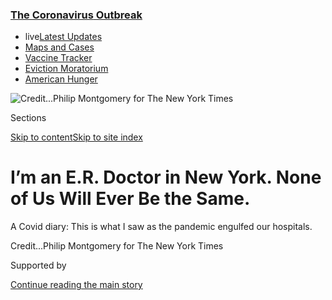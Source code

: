 <div id="app">

<div>

<div>

<div>

</div>

<div data-aria-hidden="false">

<div id="site-content" data-role="main">

<div>

<div class="css-1aor85t" style="opacity:0.000000001;z-index:-1;visibility:hidden">

<div class="css-1hqnpie">

<div class="css-epjblv">

<span class="css-z6pdnw">I’m an E.R. Doctor in New York. None of Us Will
Ever Be the
Same.</span>

</div>

<div class="css-k008qs">

<div class="css-1iwv8en">

<span class="css-18z7m18"></span>

<div>

<div>

</div>

</div>

</div>

<span class="css-1n6z4y">https://nyti.ms/3cg0Vpt</span>

<div class="css-1705lsu">

<div class="css-4xjgmj">

<div class="css-4skfbu" data-role="toolbar" data-aria-label="Social Media Share buttons, Save button, and Comments Panel with current comment count" data-testid="share-tools">

  - 
  - 
  - 
  - 
    
    <div class="css-6n7j50">
    
    </div>

  - 
  - 

</div>

</div>

</div>

</div>

</div>

</div>

<div class="css-11qgg8s">

<div class="css-l9svim">

### [<span class="css-pa1jbp"><span class="css-1rxm0ex">The Coronavirus</span><span class="css-1rxm0ex"> Outbreak</span></span>](https://www.nytimes3xbfgragh.onion/news-event/coronavirus?name=styln-coronavirus-national&region=TOP_BANNER&block=storyline_menu_recirc&action=click&pgtype=Article&impression_id=8fd33900-f1e9-11ea-bc23-b3853583cdbc&variant=undefined)

  - <span class="css-ousu42"><span class="css-12clwdu">live</span>[Latest
    Updates](https://www.nytimes3xbfgragh.onion/2020/09/08/world/covid-19-coronavirus.html?name=styln-coronavirus-national&region=TOP_BANNER&block=storyline_menu_recirc&action=click&pgtype=Article&impression_id=8fd36010-f1e9-11ea-bc23-b3853583cdbc&variant=undefined)</span>
  - <span class="css-ousu42">[Maps and
    Cases](https://www.nytimes3xbfgragh.onion/interactive/2020/us/coronavirus-us-cases.html?name=styln-coronavirus-national&region=TOP_BANNER&block=storyline_menu_recirc&action=click&pgtype=Article&impression_id=8fd36011-f1e9-11ea-bc23-b3853583cdbc&variant=undefined)</span>
  - <span class="css-ousu42">[Vaccine
    Tracker](https://www.nytimes3xbfgragh.onion/interactive/2020/science/coronavirus-vaccine-tracker.html?name=styln-coronavirus-national&region=TOP_BANNER&block=storyline_menu_recirc&action=click&pgtype=Article&impression_id=8fd36012-f1e9-11ea-bc23-b3853583cdbc&variant=undefined)</span>
  - <span class="css-ousu42">[Eviction
    Moratorium](https://www.nytimes3xbfgragh.onion/2020/09/02/your-money/eviction-moratorium-covid.html?name=styln-coronavirus-national&region=TOP_BANNER&block=storyline_menu_recirc&action=click&pgtype=Article&impression_id=8fd36013-f1e9-11ea-bc23-b3853583cdbc&variant=undefined)</span>
  - <span class="css-ousu42">[American
    Hunger](https://www.nytimes3xbfgragh.onion/interactive/2020/09/02/magazine/food-insecurity-hunger-us.html?name=styln-coronavirus-national&region=TOP_BANNER&block=storyline_menu_recirc&action=click&pgtype=Article&impression_id=8fd36014-f1e9-11ea-bc23-b3853583cdbc&variant=undefined)</span>

</div>

</div>

<div id="fullBleedHeaderContent">

<div class="css-n4ws9g">

![<span class="css-ach9cc e1z0qqy90" itemprop="copyrightHolder"><span class="css-1ly73wi e1tej78p0">Credit...</span><span><span>Philip
Montgomery for The New York
Times</span></span></span>](https://static01.graylady3jvrrxbe.onion/images/2020/04/19/magazine/19mag-ERDiary-images/19mag-ERDiary-images-articleLarge-v3.jpg?quality=75&auto=webp&disable=upscale)

</div>

<div class="css-3z92zw">

<div class="css-6cn7ki">

<div class="NYTAppHideMasthead css-1bcu9v6 e1suatyy0">

<div class="section css-1o1qe8k e1suatyy2">

<div class="css-cu5p7t er09x8g0">

<div class="css-6n7j50">

</div>

<span class="css-1dv1kvn">Sections</span>

[Skip to content](#site-content)[Skip to site index](#site-index)

</div>

<div class="css-10698na e1huz5gh0">

</div>

</div>

</div>

<div class="css-1sojcmr ehdk2mb0">

# I’m an E.R. Doctor in New York. None of Us Will Ever Be the Same.

</div>

A Covid diary: This is what I saw as the pandemic engulfed our
hospitals.

</div>

</div>

<div class="css-nwzfg5 e1gnum310">

<span class="css-1f9pvn2 magazine"></span><span class="css-ach9cc e1z0qqy90" itemprop="copyrightHolder"><span class="css-1ly73wi e1tej78p0">Credit...</span><span><span>Philip
Montgomery for The New York Times</span></span></span>

</div>

<div id="sponsor-wrapper" class="css-1hyfx7x">

<div id="sponsor-slug" class="css-19vbshk">

Supported by

</div>

[Continue reading the main
story](#after-sponsor)

<div id="sponsor" class="ad sponsor-wrapper" style="text-align:center;height:100%;display:block">

</div>

<div id="after-sponsor">

</div>

</div>

<div class="css-1fl1393 e1gnum311">

<div class="css-18e8msd">

<div class="css-vp77d3 epjyd6m0">

<div class="css-1baulvz">

By <span class="css-1baulvz last-byline" itemprop="name">Helen
Ouyang</span>

</div>

</div>

  - 
    
    <div class="css-1ea1lzw e16638kd2">
    
    Published April 14, 2020Updated May 27,
    2020
    
    </div>

  - 
    
    <div class="css-4xjgmj">
    
    <div class="css-pvvomx" data-role="toolbar" data-aria-label="Social Media Share buttons, Save button, and Comments Panel with current comment count" data-testid="share-tools">
    
      - 
      - 
      - 
      - 
        
        <div class="css-6n7j50">
        
        </div>
    
      - 
      - 
    
    </div>
    
    </div>

</div>

</div>

</div>

<div class="section meteredContent css-1r7ky0e" name="articleBody" itemprop="articleBody">

<div class="audioFigureHeading">

### Listen to This Article

<span class="css-16qbtva">Audio Recording by Audm</span>

</div>

<div class="css-qe9gm7">

<div>

</div>

</div>

<div class="css-1fanzo5 StoryBodyCompanionColumn">

<div class="css-53u6y8">

*To hear more audio stories from publishers, like The New York Times,
download* [*Audm for iPhone or
Android*](https://www.audm.com/?utm_source=nyt&utm_medium=embed&utm_campaign=state_of_emergency)*.*

## First Week of March  
N.Y.C. Covid-19 cases, March 1: 1

I am in Karachi, Pakistan, on March 2, when I read the news: New York
City has its first patient hospitalized with the coronavirus. Though I
am more than 7,000 miles away — reporting on a different disease
outbreak — I am already worried about what I will face when I return
home in two days to my job as an emergency-room doctor in the city. Even
in the best of circumstances, the E.R. can be swamped, with patients
doubled up in rooms and too few monitors and beds to go around. Doctors
and nurses are always multitasking at the edge of their limits. “Damage
control,” we call it.

I know the situation with ­Covid-19 is already dire in different parts
of the world, Italy especially. Could our hospitals also be overtaken
that quickly? What would that look like? I need to know what might come,
what decisions I might be confronted with. I want to hear about them
directly from health care workers in Italy.

A few days from now, I will come across the name of Guido Bertolini, a
clinical epidemiologist who studies intensive care. Through a colleague
of his, I reach out to him over Whats­App, and we begin corresponding.
He had been high up in the Italian Alps through the last day of
February, when the distressing messages started to come in from
colleagues asking him to join a new Coronavirus Crisis Unit for
Lombardy, a region in northern Italy. Some of the pleas had an Excel
file attached. When Bertolini opened it, he tells me, he couldn’t
believe the numbers. He had to see the situation for himself.

</div>

</div>

<div class="css-1fanzo5 StoryBodyCompanionColumn">

<div class="css-53u6y8">

With an E.R. doctor from Milan, he drove to the Lombardy city of Lodi
the next day. He was horrified by what he witnessed. “So many patients,
in every corner,” he says. “They were attached to oxygen in all possible
ways.” Individual oxygen dispensers, meant for single patients, were
being split among four people at a time. “When we came out, we were
silent for all the journey home,” he says. “We could not speak.” He
knows the hospital has already passed its maximum capacity.

</div>

</div>

<div>

</div>

<div class="css-1fanzo5 StoryBodyCompanionColumn">

<div class="css-53u6y8">

“From my position in the crisis unit, I see the whole picture,” he says.
“Which is dramatic.” Lombardy is one of Italy’s richest areas, where
there is “almost no limit in resources,” he explains. Yet the region has
only half the number of I.C.U. beds it needs to care for all the
critically ill patients infected with ­Covid-19. He knows doctors are
soon going to have to decide who lives and who doesn’t. How could he
help them do that?

He begins rounding up — virtually, over Skype — a group of bioethicists
and I.C.U. physicians. They include Marco Vergano, a 45-year-old I.C.U.
doctor in Turin, in the neighboring province of Piedmont, who is also
the chairman of the bioethics group of Italy’s society of intensivists
(Siaarti). He’s working back-to-back shifts in the I.C.U., but he jumps
online with the six other members of the task force that Bertolini has
set up. That night, he begins drafting a document. The first version
includes strict criteria. If you are over 80 or one of your organs isn’t
functioning well or your dementia has advanced past a certain point, you
are unlikely to get a breathing tube or a spot in the I.C.U.

Soon after, the group decides to delete the specific cutoffs, so that
hospitals can adapt their responses to circumstances, which are changing
hourly. They want doctors to have flexibility but use these principles
to guide and justify their decision-making. The document’s fundamental
thrust, though, is that those with the highest chances of survival — the
young and the healthy — get priority. They strongly advise against
allocating precious resources, like ventilators and beds, on the
traditional basis of first-come, first-served, which would reduce the
number of lives a hospital could save. “Soft utilitarian” is how Vergano
characterizes the approach.

Swift and fierce denunciation of the group and [its
recommendations](https://www.cssr.news/2020/03/overwhelmed-by-the-virus-the-issue-of-extreme-triage/)
follows the document’s release. “You cannot imagine to what extent we
have to face harsh criticism,” Vergano says. “From colleagues to
journalists to bioethicists — we are in firing lines these days,”
Bertolini adds. “They say we are God-playing.”

</div>

</div>

<div class="css-1fanzo5 StoryBodyCompanionColumn">

<div class="css-53u6y8">

Vergano notes that most of the criticism has come from regions in Italy
that have yet to be hit as hard as Lombardy. They are “completely living
in another world,” Bertolini says, because “unless you are inside this
situation, you cannot understand fully.” People are, it seems, woefully
bad at grasping how future events will unfold, whether in the city next
door tomorrow or across the Atlantic a couple of weeks later.

Back in New York, I work a couple of shifts in the E.R. Though we’ve
been given updated instructions for screening patients for coronavirus —
which say that a person need not have a history of recent travel to
qualify for testing — the hospital feels mostly like its normal, hectic
self, as it did before I left the country.

-----

## Second Week of March  
N.Y.C. Covid-19 cases, March 8: 14

We have started to hold regular Covid-focused meetings over Zoom.
Participants ask questions about the availability of tests and how we
should protect ourselves, but no one seems very worried by what’s
unfolding in Italy.

Bergamo, a city of 120,000, with about a million more in the surrounding
province, sits at the foothills of the Alps, 25 miles northeast of
Milan. Travel guides describe how the upper part of the city, perched
high on a hill and encircled by walls, is connected to the lower part by
walking paths and a funicular. The city is known for its spectacular
medieval architecture. The area, home to San Pellegrino sparkling water
and a manufacturer of brakes for Formula One cars, is also a busy
transit hub, with an airport that serves over 12 million passengers a
year. Doctors tell me the province of Bergamo has been hit the hardest
by this pandemic.

Papa Giovanni XXIII Hospital, which provides advanced, state-of-the-art
medical care, is one of the biggest hospitals in the region, housing
more than 900 beds. It probably has the highest number of Covid
infections in the country. Andrea Duca, an E.R. doctor there, has been
treating these patients for a couple of weeks now, since the first case
was detected. They had only sore throats and mild coughs to start, but
after a few days, patients were showing up with more severe symptoms.
They had significant lung infections and low oxygen levels, even when
they didn’t look that ill. Some of them had diarrhea instead of
respiratory complaints, which made diagnosis confusing. The clinical
picture was different from what Duca and his colleagues expected. “The
virus is as free as the wind,” Pietro Brambillasca, an anesthesiologist
who works with Duca, tells me over the phone. “It does whatever it
wants.”

</div>

</div>

<div>

</div>

<div class="css-1fanzo5 StoryBodyCompanionColumn">

<div class="css-53u6y8">

The patients keep coming. Beds fill up. Ventilators get parceled out.
Quickly, there are many more patients than equipment and space. Doctors
can be recruited, or take on more patients than they are usually
comfortable with, but what to do about the lack of resources? Who gets
the precious few ventilators?

Those deemed too old or too sick don’t get ventilators or have them
taken away so that they can be used for patients who are more likely to
survive. Duca recalls for me one of the first patients he subjected to
this calculation. The man, 68, had transplanted lungs. His oxygen level
had dropped; his breathing rate increased. “I knew that he was not doing
well,” Duca says. But there were no spots in the I.C.U., because they
were filled with younger and healthier patients whose prospects of
recovery were greater. Duca made the difficult decision not to give the
patient a breathing tube, to save the ventilator for someone more likely
to live.

Family members weren’t allowed into the hospital because they, too,
could get infected or spread the virus to others if they themselves were
sick. But Duca asked for permission from his supervisor to let the man’s
wife and daughter in, just for a few minutes. “I saw his face when he
looked at his wife coming inside this room,” Duca recalls. “He smiled at
her. It was a fraction of a second. He had this wonderful smile.” He
continues: “Then I saw that he was looking at me. He realized that there
was something wrong if only *his* relatives were coming inside.” The man
knew in that instant that he was going to die, Duca says. As the man’s
breathing worsened, morphine was started. He died 12 hours later.

“Which one is the lucky man of the day?” Brambillasca asks. He normally
cares for very sick children who have had organ transplants, but since
the outbreak, he has been called to float between the E.R. and the
I.C.U. When we speak by phone one morning, on one of my days off, he
sounds defeated. His wife, an otolaryngologist, has also been recruited
to the effort: She is now working in a Covid unit in a neighboring
hospital. I can hear their 1-year-old daughter in the background. Every
day, Brambillasca feels inadequate. “I ask myself if I’m more useful if
I go outside my home, take paper and alcohol and disinfect the doorknobs
of my neighbors instead of going to work as a doctor,” he says.

Brambillasca tells me about how he had two patients side by side one
day. One man was around 65 and had been on a ventilator for 10 days. He
had heart problems, and he wasn’t improving. To his left was another
man, about the same age but healthy. His breathing was becoming faster
and shallower. Over the course of two minutes, Brambillasca decided to
take the ventilator away from the first man and give it to the second
one. “If you think of it as saving the most number of lives, that’s it,
you have to do it,” he says. “But I’ll become an ice-cream maker instead
of a doctor if I have to go on this way.”

Will I, too, feel that way soon? We are starting to see some cases in
our hospitals, but it’s nothing like what doctors in Italy are
describing. They warn me that we are about two weeks behind them. Could
we really get to where they are in such a short time?

-----

</div>

</div>

<div class="css-1fanzo5 StoryBodyCompanionColumn">

<div class="css-53u6y8">

## Third Week of March  
N.Y.C. Covid-19 cases, March 15: 330

One of our E.R. doctors, who also works in the I.C.U., proposes an
extreme case during a Zoom meeting: We know from China’s experience that
once a patient is in cardiac arrest from ­Covid-19, the chance of
survival is essentially zero. His words hang in the air, but the
question is clear: Should we try to resuscitate this patient, despite
our equipment shortages and the risks to ourselves? As this hypothetical
situation plays out in my head, I immediately want to know the age of
the patient. In practice, this decision comes sooner for me than I
expect. For now, it’s only a shadow of what my Italian counterparts are
facing, but it forces the very real question of how to allocate
resources, whether ventilators or beds — or those of us who work in the
E.R.

A man in his late 80s is sent in from a nursing home with a fever, cough
and diarrhea. He is my first patient who is most likely Covid-positive;
I can’t know for sure, because tests are taking up to 24 hours to come
back in our internal lab. Although the man is designated D.N.R./D.N.I. —
“do not resuscitate” and “do not intubate,” which instruct us not to
pursue aggressive interventions like electric shocks and breathing tubes
— his family, with death now looming, reverses his no-resuscitation
order and decides, instead, that he should receive even the most
extraordinary lifesaving maneuvers. The man hasn’t walked in years; he
has advanced dementia and was unable to talk even before this most
recent illness. He can’t tell me what he wants, so under normal
circumstances we are to follow the family’s orders. They are in the
waiting room, unable to come in because of our new, strictly enforced
no-visitor policy, to prevent virus transmission. With the man’s
breathing rapidly worsening, I don’t have time to call them. I am
supposed to obey their wishes, which the doctor from the nursing home
had, in his spare cursive handwriting, documented in a
statement.

<div id="NYT_MAIN_CONTENT_1_REGION" class="css-9tf9ac">

<div>

<div id="styln-covid-updates-world" class="section interactive-content interactive-size-medium css-1ftcdic">

<div class="css-17ih8de interactive-body">

<div id="styln-briefing-block" data-asset-id="QXJ0aWNsZTpueXQ6Ly9hcnRpY2xlLzczNDIwODc0LTQ1NGYtNTQ4Ny1hYzExLTM0Mzg2ODUxZDI3ZA==">

<div class="briefing-block-header-section">

# [Latest Updates: The Coronavirus Outbreak](https://www.nytimes3xbfgragh.onion/2020/09/08/world/covid-19-coronavirus.html?action=click&pgtype=Article&state=default&region=MAIN_CONTENT_1&context=storylines_live_updates)

<div class="briefing-block-ts">

Updated 2020-09-08T15:29:57.612Z

</div>

</div>

  - [Senate Republicans plan to move forward with a scaled-back stimulus
    package.](https://www.nytimes3xbfgragh.onion/2020/09/08/world/covid-19-coronavirus.html?action=click&pgtype=Article&state=default&region=MAIN_CONTENT_1&context=storylines_live_updates#link-547feae1)
  - [Nine drugmakers pledge to thoroughly vet any coronavirus
    vaccine.](https://www.nytimes3xbfgragh.onion/2020/09/08/world/covid-19-coronavirus.html?action=click&pgtype=Article&state=default&region=MAIN_CONTENT_1&context=storylines_live_updates#link-679303d7)
  - [‘The lockdown killed my father’: Farmer suicides add to India’s
    virus
    misery.](https://www.nytimes3xbfgragh.onion/2020/09/08/world/covid-19-coronavirus.html?action=click&pgtype=Article&state=default&region=MAIN_CONTENT_1&context=storylines_live_updates#link-1c973131)

<div class="briefing-block-footer">

<div class="briefing-block-footer-meta">

[See more
updates](https://www.nytimes3xbfgragh.onion/2020/09/08/world/covid-19-coronavirus.html?action=click&pgtype=Article&state=default&region=MAIN_CONTENT_1&context=storylines_live_updates)

</div>

<div class="briefing-block-briefinglinks">

<span>More live coverage:</span>
[Markets](https://www.nytimes3xbfgragh.onion/live/2020/09/08/business/stock-market-today-coronavirus?action=click&pgtype=Article&state=default&region=MAIN_CONTENT_1&context=storylines_live_updates)

</div>

</div>

</div>

</div>

</div>

</div>

</div>

We are weeks away from the full impact of this outbreak, but we are
already trying to conserve masks, gowns and face shields. Because of how
infectious the virus is and the country’s lack of preparation and
equipment, the decision to intervene is a question not only of how to
apportion tangible supplies, but also of how to best distribute risk
among health care workers. I want to do everything for my patients, as
much as they and their families want, just as we have always done. But
what do I owe future patients? What do I owe my colleagues? As I look at
my team of doctors and nurses and consider our next steps, I think of a
recent Facebook post from one of my supervising physicians, who trained
me during residency, William Binder, who is now in his 60s. “As an
emergency physician, I understand anything can happen to anyone at any
time, but I have never felt exposed nor susceptible,” he wrote. “The
coronavirus has stripped away my veneer of invincibility.”

</div>

</div>

<div class="css-79elbk" data-testid="photoviewer-wrapper">

<div class="css-z3e15g" data-testid="photoviewer-wrapper-hidden">

</div>

<div class="css-1a48zt4 ehw59r15" data-testid="photoviewer-children">

![<span class="css-i48y28 e13ogyst0" data-aria-hidden="true">Helen
Ouyang in her rental car preparing for a shift in the emergency room,
putting Band-Aids on her face to help protect it from her
mask.</span><span class="css-ach9cc e1z0qqy90" itemprop="copyrightHolder"><span class="css-1ly73wi e1tej78p0">Credit...</span><span>Philip
Montgomery for The New York
Times</span></span>](https://static01.graylady3jvrrxbe.onion/images/2020/04/19/magazine/19mag-ERDiary-images-02/19mag-ERDiary-images-02-articleLarge-v3.jpg?quality=75&auto=webp&disable=upscale)

</div>

</div>

<div class="css-1fanzo5 StoryBodyCompanionColumn">

<div class="css-53u6y8">

-----

## Fourth Week of March  
N.Y.C. Covid-19 cases, March 22: 9,045

It has been only a week since my colleague first posed the hypothetical
case about resuscitating a Covid-infected patient whose heart has
stopped. I feel like that was a different world back then, one in which
we all held onto a thread of optimism that we would not have to face
Italy’s choices. Early on, I joined several private Facebook groups for
doctors and browsed health care workers’ feeds on Twitter. But these
posts soon feel unbearable; it’s suddenly too much to see clinical
scenarios discussed hypothetically. In New York City, the hypothetical
is here. A bunch of us in the E.R. have started communicating through a
Whats­App group chat so that we can openly discuss how we’re feeling
about the pandemic response. Three New York City hospitals are rumored
to be out of ventilators. [Thirteen Covid patients died in one hospital
in 24
hours](https://www.nytimes3xbfgragh.onion/2020/03/25/nyregion/nyc-coronavirus-hospitals.html).
A refrigerated truck is sheltering dead bodies there because the morgue
is already full.

We are starting trial runs of putting two patients on one ventilator at
my hospital. I can’t believe we are coming up to this point already. So
many patients are overflowing into the hallways, relying on oxygen tanks
instead of the dispensers on the walls. Do we have enough tanks in the
E.R.? No one in the chat group knows. Should someone take control of
their supply? Yes, good idea. Someone suggests medical students, but the
school wants to protect them from exposure to the virus in the E.R.

</div>

</div>

<div class="css-1fanzo5 StoryBodyCompanionColumn">

<div class="css-53u6y8">

It seems impossible to avoid getting infected. You would have to be
perfect, and in the mayhem of the E.R., it’s nearly impossible to be
even good. I make mental calculations to keep all protective equipment
on for my eight-hour shifts; during my 12-hour shifts, I’ll remove it
only twice, to eat or drink. Two Italian colleagues — a doctor and a
nurse — have already warned me about the physical toll of wearing this
equipment on their aching faces, their noses rubbed raw, the tracing of
their masks etched into their skin.

</div>

</div>

<div>

</div>

<div class="css-1fanzo5 StoryBodyCompanionColumn">

<div class="css-53u6y8">

On days off, I try to learn what I can about this virus and its many
tricks. I watch videos on how to best manage patients on their
ventilators. Their respiratory needs are different from what I’m used
to. Go high on the oxygen and the post-exhalation pressure. Keep the
breaths small, though, because Covid lungs are thought to be stiff and
might overstretch. It’s a delicate balance between trying to protect the
healthy parts of the lung while giving injured areas time to rest. We’re
still learning about the disease, though, and it seems some patients’
lungs might have different needs than this.

OK, onto the heart. Someone sends me ultrasound images of profound heart
failure in a Covid patient he cared for. There’s the gut, too — patients
can experience a lot of diarrhea. But we can’t give them too much in the
way of IV fluids or we could flood the respiratory system. I recall a
mantra from my days in residency: “A dry lung is a happy lung.” An
Italian doctor tells me that she’s learning that the kidneys could also
take a hit, compromising their ability to filter waste from the blood.
Every part of the body comes under attack, it seems.

We’re temporarily out of the proper disinfectant wipes at the E.R. in
one of our hospitals. Someone intubates two patients — a procedure that
risks exposing the medical worker to discharge from a patient’s nose and
mouth — without a face shield because none were immediately available. A
co-worker is collaborating with others to 3-D-print face shields. Emails
come through from hospital leadership and the city’s health department
telling us to be “appropriate” and conserve our N95 masks. A physician
assistant is baking her masks in the oven to sterilize them. She shares
her recipe: 170 degrees for 30 minutes. Others spray theirs down with
Lysol after every shift. I was shocked when they told us to use these
single-use masks for the whole day; now we are told they must last
multiple shifts. We can discard them only if they become visibly soiled.
Otherwise, wear the same one — “for multiple patients, for multiple
shifts.” How am I supposed to know when a mask should be thrown out?
What does a virus particle look like, anyway? I start telling my
residents that it’s better to be lucky than to be good.

The hospitals I work at are nearing maximum occupancy, even as new
quarters are constantly being opened to accommodate more patients
infected with Covid. In the meantime, updated clinical recommendations
are given to us to follow: If patients’ oxygen levels are slightly below
normal, send them home anyway if they look OK. Let’s hope they know when
to come back, I think. Brambillasca, the Italian anesthesiologist, tells
me that his patients often look well, but if their oxygen reading is
slightly low, they can “crump” — medical slang for getting very ill very
quickly. When I share this with colleagues, a couple of them start to
counter: “The current evidence says. … ” What evidence? The novel
coronavirus has been around for only a few months.

Everyone in medicine knows that one of the most heart-dropping phrases
you can hear is: “You know that patient you saw the other day? Well, he
came back and. … ” I think of all the doctors who sent their patients
home because they looked well or are young or don’t have medical
problems, and they came back to the E.R. needing a breathing tube. I’m
sure these patients all looked OK a few days ago.

</div>

</div>

<div class="css-1fanzo5 StoryBodyCompanionColumn">

<div class="css-53u6y8">

Don’t worry, we hear, Andrew Cuomo, New York’s governor, is protecting
us from lawsuits. He had issued an executive order stating that
physicians “shall be immune from civil liability for any injury or
death” while caring for patients during the Covid outbreak, unless
it’s a case of “gross negligence.” I ask my co-workers if anyone is
still concerned about getting sued. I think we’re much more anxious
about having to live with people dying — and possibly getting sick
ourselves. Not only do we have to think about patients not getting
ventilators, but now we have to worry about sending infected people
home, where they will likely worsen and may become critically sick,
unable to make it back to the hospital in time. Paramedics say they are
seeing 300 “dead on arrival” cases in one day, citywide, instead of the
usual 50 or so.

As soon as I hear this, I venture out that night to buy two pulse
oximeters, small devices that go on a person’s finger to monitor his or
her respiratory status. I can keep track of friends and neighbors who
fall ill. Even when I’m at home, I can help triage. I bring one to work,
to test patients’ oxygen levels, to see how much they drop when they
walk. I’m told we will give them to patients soon, so they can monitor
themselves — and maybe to-go oxygen containers as well, if they’re
needed. I hope this will be effective. But it seems a lot to ask of
someone who’s very sick.

One colleague, who is over 60, already has a plan if she feels ill.
She’ll check her oxygen measurement, and if it’s less than normal,
she’ll consult an [outbreak map
online](https://www.nytimes3xbfgragh.onion/interactive/2020/us/coronavirus-us-cases.html)
and survey the surrounding states. She’ll pick the closest city with the
smallest number of cases. Then she’ll drive there and hope that her age
won’t be considered when it comes to the care she gets. I find out that
more doctors are hospitalized with the virus. One E.R. colleague across
town is intubated. I get texts from colleagues across the country about
doctors who are infected and hospitalized, some in the I.C.U., some
intubated. I look at my reused mask. It doesn’t seem soiled yet. I put
it back on my face. Better to be lucky than to be good, I tell myself.

On Twitter, I see a [photo of resident
doctors](https://twitter.com/sdslavin/status/1241327739954749440) at
Massachusetts General Hospital, where I trained, holding up official
documents explicitly designating who should make decisions for their
care if they become critically ill. The thought is overwhelming, but I
know, as a doctor, I want my patients to do the same. I decide to do it
unofficially, texting a close doctor friend I work with and telling him
what I want in writing. Please try, for as long as possible, if there’s
a chance I can make a decent recovery. If not, well, you know what to
do. After all, someone else could probably use that ventilator.  

-----

## Fourth Week of March  
N.Y.C. Covid-19 cases, March 24: 14,905

Though it has been only two weeks, I desperately ache for that time when
a patient testing positive for Covid was a surprise. I think back to the
man from the nursing home. I had made the decision that day to intubate
him, which would necessitate giving him a ventilator and an I.C.U. bed.
It was early on in New York’s outbreak, and we were still in
patient-centered mode, as the doctors in Italy put it. They are deep
into community-centered care now. “As physicians, we normally choose the
best option for the patient,” Giovanna Colombo, an I.C.U. doctor at Papa
Giovanni XXIII Hospital, tells me. “We don’t have to think of the
community implications of what we’re doing. But the epidemic setting is
completely different.”

I call up Mirco Nacoti, another I.C.U. doctor there. “Without
guidelines,” he tells me, “it’s impossible to work. And there is no
space for imagination during humanitarian crisis. If you use a lot for
the first patient, then you have no treatment for the next patient. You
have to reorganize everything. You have to reorganize your mind; you
have to reorganize your work; you have to reorganize your personnel and
health care
people.”

</div>

</div>

<div style="max-width:100%;margin:0 auto">

<div class="css-17dprlf" data-id="100000007086189" data-slug="19mag-er-diary-pq5" style="max-width:600px">

</div>

</div>

<div class="css-1fanzo5 StoryBodyCompanionColumn">

<div class="css-53u6y8">

Marco Vergano, a co-author of the controversial Siaarti guidelines, had
removed the criteria from the document because he wanted to give doctors
flexibility — and because he knew the criticism would be overwhelming.
Yet clear criteria are what physicians want most. The doctors I speak to
in Italy all want a specific formula and decisions from a third-party
team, one whose members aren’t directly treating the patients. “You’re
caring for patients who are complex enough,” Colombo tells me. “If you
keep thinking of this problem, you can never do this job.”

To help with this task in Bergamo, a few weeks into the outbreak, a
doctor at the hospital comes up with a scoring system. It’s not meant to
be a strict make-or-break guideline, but it functions as a tool to help
in decision-making. It has specifications that the Siaarti document
lacks. In this tiered system, patients are scored for age, medical
problems and the severity of their current respiratory status. The
higher a patient’s final tally, the higher the priority for intubation.

In New York City this week, the conversation shifts. The question of who
gets a ventilator and who doesn’t comes up in every single Zoom meeting
among E.R. physicians that I participate in. A hospital committee is
discussing that, we’re told. We want guidelines; nobody wants to
exclusively treat people first-come, first-served. I’ve thought and
written about what makes a meaningful life, and I generally agree that
means autonomy for patients and families; they should get to make
decisions about their treatment. But I do believe that when resources
are scarce, doctors can and should make judgments about who should get
more care. A colleague, feeling similarly, announces during a meeting:
Soon I’m just not going to intubate the 80-something-year-old patient
who doesn’t talk or walk so that there will be a ventilator available
for the 30-year-old who comes in later. It sounds heartless, but we
agree with her. Future patients like the 30-year-old are not yet here,
but they are definitely on their way.

One of my residents asks me, “Will there be ventilators for us if we
need them?” As with many questions I’ve been receiving lately, I don’t
know the answer to that one.

<div id="NYT_MAIN_CONTENT_2_REGION" class="css-9tf9ac">

<div>

</div>

</div>

-----

## Fourth Week of March  
N.Y.C. Covid-19 cases, March 26: 23,112

I am scheduled to be off from work for several days. The evening before
I’m due to return to the hospital, a colleague messages our group to say
that a 49-year-old Covid patient of hers, who was waiting in the E.R.
for an inpatient bed, was found blue and dead in a chair. Nobody even
knows if he gasped before he died. On my way to work, I hear on the
radio that a 48-year-old nurse from another New York City hospital has
died from coronavirus. Someone else tells me that an anesthesiologist at
our hospital is on a ventilator. A surgeon and an E.R. doctor across
town are in similar states.

</div>

</div>

<div class="css-1fanzo5 StoryBodyCompanionColumn">

<div class="css-53u6y8">

When I walk through the hospital doors, the E.R. is a place I no longer
recognize. Intubated patients, of every age, are on ventilators
everywhere. It feels simultaneously electrifying and oppressive. But
it’s also eerily quiet. Family members and friends haven’t been
allowed into the E.R. for more than a week; most of the patients are too
sick to talk; the few without breathing tubes who are able to cough are
muffled by their masks. Oxygen hisses in the background. A couple of
hours into my shift, one of the nurses comes to me. She falls apart,
tears streaming down her inflamed, marked cheeks. She sobs out words of
anger and frustration and sadness. The morning, on top of the last
several days, has crushed her. I want to hug her, but I can’t.

Soon after that, someone asks, “Doctor, is it OK to take the patient to
the morgue?” The other physician on duty and I look at each other. The
morgue? Who just died? Apparently, a patient who was waiting for an
inpatient bed, whose family had decided against extreme resuscitative
measures, had died, without us even knowing.

Several days ago, only a few patients had Covid, but suddenly it seems
we have become, like facilities in Italy, a Covid hospital. Every
patient seems to test positive for it. I am shocked by the one or two
negative results I receive during a shift. We have to function as if
everyone is infected.

A co-worker tells me he used three masks during the course of his shift.
Three masks?\! I respond. That’s crazy\! Then I realize I am the absurd
one. The masks are meant for single use, one per patient encounter; my
colleague had used three masks over a 12-hour shift, most likely having
seen upward of 30 patients who potentially have Covid. It’s idiotic that
I was shocked by his using three masks, especially when many of our
co-workers in the city have fallen ill.

Patients who test positive for the virus are unintentionally roomed with
those who test negative or whose tests are still pending, because the
E.R. is bursting. Even if we are exposed to a patient without proper
personal protective equipment, we are expected to return to work if we
don’t have symptoms. In Italy, where 61 doctors have already died from
Covid (a number that will grow past 100 in the next couple of weeks),
health care workers believe that they themselves expedited the spread of
the virus. There, the doctors are routinely tested for any exposures,
even if they are asymptomatic.

I have to shut down thoughts about my own risks and mortality. I recall
the words of my old mentor, but I don’t think I can do this job unless I
force myself to believe in my own invincibility. Otherwise, with every
violation of the protective barrier, every instance of less-than-ideal
protection, which is almost every time, I would be paralyzed by thoughts
of having infected myself. I see a patient around my age intubated, hear
about a hospital colleague getting critically ill. A co-worker texts
that her classmate from residency is now intubated. I read an article
about how health care workers seem to suffer more from serious Covid
infections, even if they’re young, possibly as a result of being exposed
to higher initial doses of the virus. I’m not even sure this is true
anymore — I’ve seen plenty of critically ill patients in their 30s and
40s. I push these thoughts away, immediately. Better to be lucky than to
be good, I remind myself. It’s the only thing that provides some
reassurance. If I feel like it’s not totally in my control, then I won’t
completely lose my mind over every mistake I make donning and removing
my P.P.E. and recycling single-use equipment.

I look in the mirror for the first time when I get home one night. My
eyes are bloodshot. Deep horizontal creases run across my cheeks. A
faint abrasion has already settled into the bridge of my nose. I just
want to fall into my bed, but I force myself to shower. When I turn my
phone back on, a nurse in Bergamo, Stefania Cornelli, has texted me that
she crashed her car. The vehicle was totaled, but she wasn’t seriously
hurt. It had been about one month into this crisis for her. “We are so
tired, tired of a tiredness that no sleep can relieve,” she writes. “I
think I really need to ask help to a psychologist.”

</div>

</div>

<div class="css-1fanzo5 StoryBodyCompanionColumn">

<div class="css-53u6y8">

-----

## Fourth Week of March  
N.Y.C. Covid-19 cases, March 28: 30,766

When I get to work the next day, a patient who had a breathing tube
inserted overnight had woken up enough to pull it out. She was
delirious, lacking oxygen to her brain, and had also yanked out her IV
lines. Sputum and blood and sweat are flying everywhere in the room. My
instinct is to run in to help, but I force myself to pause, put on all
the equipment. I place the N95 respirator on my face — and a surgical
mask over the N95 to keep it clean and reusable, as we’re instructed —
as well as a gown, goggles, gloves and a face shield, 3-D-printed by my
colleague. It’s so hot. I start sweating immediately. We manage to
reinsert her breathing tube and replace her IV lines; she safely makes
it to the I.C.U. After an hour working like this, I feel lightheaded,
but it is too early to remove the mask and drink water. How do I make it
through the next 12 hours?

Later in the day, I start getting chills underneath all my equipment. I
briefly wonder if I’m getting sick, then I decide that it will become
obvious if I am, that I should just go on for the day. Even if I develop
symptoms, I’m not able to get a test from employee-health services at my
hospital anyway. Whenever I have patients come in telling me that they
tested positive at their doctor’s office or at urgent care, I
immediately take note of where they got that done.

I get statistics from my hospital indicating that over 80 percent of the
admitted patients from the previous day have tested positive for
­Covid-19. I feel at odds with myself, conflicted between my emotional
response and my intellectual curiosity about this virus, which seems, as
Brambillasca said, to be mercurial — reckless in what it inflicts on its
victim. I scroll through the lab tests of patients. I excitedly exclaim
out loud that one patient’s lymphocytes, a type of white blood cell, are
very low, something I had read about. Then I pause, realizing that this
is a sign that the patient probably won’t do well. These observations
happen repeatedly; I pendulum back and forth between my fascination with
the disease and my despair for my patients.

Six hours into my shift, I go to the bathroom for the first time. I
stand in the unvented bathroom for a minute and pull my mask away from
my face. The air is stale, but the rush of oxygen into my lungs feels
wonderful. I take big gulps of it through my nostrils before letting the
mask compress my face again. When I’m not in the hospital, I feel a
phantom mask on my face. I wake from sleep trying to adjust it, thinking
it’s still
on.

</div>

</div>

<div style="max-width:100%;margin:0 auto">

<div class="css-17dprlf" data-id="100000007083206" data-slug="19mag-erdiary-pullquote1" style="max-width:600px">

</div>

</div>

<div class="css-1fanzo5 StoryBodyCompanionColumn">

<div class="css-53u6y8">

I try to preserve the equipment that I do have, but the steps seem
futile. In the E.R., I sanitize, glove, remove glove, sanitize again. I
have to touch a door handle to go into the workroom to type my clinical
notes. I’m unable to sanitize again because there are no more portable
hand sanitizers left. I get flustered when I accidentally touch my face,
wondering how I forgot and slipped. Sometimes, I can’t remember if the
gloves on my hands are clean or dirty.

</div>

</div>

<div class="css-1fanzo5 StoryBodyCompanionColumn">

<div class="css-53u6y8">

At so many points I ask myself, Does it even matter anymore? It feels
like the virus is everywhere, breathing on all the surfaces, exhaling
itself into the atmosphere. It feels exhausting wearing one mask all day
and covering it with another to keep it clean, having to think so much
about not getting it soiled and wondering if I accidentally contaminate
the inside of it when I hold it away from my face to breathe for a
minute or take it off to chug water. Sometimes I see the individual
virus particles — round with red, protruding crown-shaped spikes, like
the C.D.C.’s rendering — everywhere in the hospital, on beds and
monitors and phones and computers. I shudder, forcing myself to erase
the image from my mind.

I’ve taken part in humanitarian relief missions in more than 20
countries, in settings as resource-poor as mobile clinics in South Sudan
immediately after its secession, refugee camps in Kenya, an abandoned
war hospital in Liberia, medical facilities in Somalia. Never have I
personally felt unsafe, like I didn’t have enough protection for myself.
People are now referring to ours as “a third-world country,” but in
terms of P.P.E. in this pandemic, it’s actually worse than those
overseas hospitals. While most of the specialists have been
unflinchingly generous, offering extra hands in the E.R. and imperiling
their own lives, a few doctors who are consulted for their expertise on
certain medical conditions have balked at having to see patients here at
all. They feel unsafe, they say. Deep down, I know they’re probably
right.

By the end of my shift, every patient begins to blend into a single
patient. “Fever and cough,” “fever and cough and shortness of breath,”
“cough and trouble breathing,” “sent by doctor’s office for Covid
rule-out,” “sent from urgent care for Covid test.” I can’t even keep
track of them anymore. Usually I remember patients by their faces, but
they all have masks on too, so all I see is their eyes, which more often
than not are closed.

I become obsessed with oxygen levels, which seem to be the only reliable
indication of how patients are doing. Is 92 percent much better than 90
percent? Should 93 be the cutoff to send someone home, or should I make
it 94? I used to be able to rely on my gut and clinical judgment when I
walked into a room and looked at the patient, but coronavirus is
lawless. It obeys no rules. What is unusual, in this illness, is that
many people come in talking to you, even as their breathing worsens.
They can speak, but their oxygen readings are frighteningly low. As the
hours tick by, they rapidly get sicker, to the point where they need a
breathing tube. In most other situations, people who require breathing
tubes in the E.R. arrive at the hospital too ill to interact with me,
needing mechanical ventilation right away. That makes it a little
easier.

Patients’ oxygen tanks run out. (It’s impossible to know unless you bend
over, look behind the stretcher and glimpse the thin black needle ticked
over to the red zone on the gauge.) Or whatever oxygen you did give them
becomes suddenly insufficient, as their lungs grasp for ever more. Maybe
an alarm bell sounds because their oxygen level has dropped. Or more
likely, they’ve become disconnected from the monitor, a far-too-frequent
occurrence, and you see them frantically trying to breathe. Or most
likely, the oxygen, even if it’s blowing, is of no use, because they’re
unable to take it in, barely inhaling at all, silently dying, alone.

What may have been unimaginable even a week ago seems completely
possible, even likely, now. A colleague informs me that she had to push
aside a dead body to plug in a ventilator for a new patient who was
recently intubated. Is this how the dead leave the world now?

Before, I would check in with the Italian doctors, concerned for their
and their patients’ well-being, but our roles have now reversed. I am
now at the receiving end of their grief and sympathy. “How are you?” one
texts me. “We hear it’s so bad there.” Yes, it really is. “Stay strong,”
another says.

</div>

</div>

<div class="css-1fanzo5 StoryBodyCompanionColumn">

<div class="css-53u6y8">

We’re unable to reliably predict who does well and who doesn’t. Old or
young, all seem wholly vulnerable. Politicians, epidemiologists, even
doctors have been saying that people in their 20s and 30s who get sick
already have medical problems or are obese, but then, right after I hear
that, I need to put a young and fit patient on a ventilator. The virus
is impulsive, attacking one person more ferociously than another. I feel
the compression from all sides — the I.C.U. is full, the E.R. is full —
I just don’t see the end of this in sight. When I think about that, I
feel submerged, and my instinct is to rip off my mask and leave the
hospital. Then I try to convince myself that it’s like running. When you
start off, your lungs burn and your legs ache, but as your stride hits a
rhythm, you start to feel good, and you know you can go on for miles. I
hope intensely for that moment to come
soon.

</div>

</div>

<div style="max-width:100%;margin:0 auto">

<div class="css-17dprlf" data-id="100000007086186" data-slug="19mag-er-diary-pq4" style="max-width:600px">

</div>

</div>

<div class="css-1fanzo5 StoryBodyCompanionColumn">

<div class="css-53u6y8">

I know many New York hospitals are working on their own
resource-allocation guidelines and designating a third-party team of
in-house doctors to decide which patients get to have their care
escalated. Now that I’m already involved in helping to make those
decisions, I’m less worried about getting the criteria in my hands. I’m
also hopeful that external relief will come. I used to travel to others
to provide humanitarian assistance, and now people and materials are
coming here to help. Makeshift hospitals are opening around the city and
will take some of the load off. When we hear that the Javits Center and
the Navy hospital ship Comfort will care only for non-Covid patients, my
colleagues and I find this laughable, because everyone has the virus.
They’ll realize it soon enough, we say to one another. (A few days after
it opens, the Javits temporary hospital changes its admission policy to
take in Covid patients; the Comfort does so the following
week.)

<div id="NYT_MAIN_CONTENT_3_REGION" class="css-9tf9ac">

<div>

<div id="styln-prism-freeform-1594220623585" class="section interactive-content interactive-size-medium css-1ftcdic">

<div class="css-17ih8de interactive-body">

<div id="prism-freeform-block-62914" class="css-19mumt8" data-role="complementary" data-storyline="The Coronavirus Outbreak" data-truncated="true" tabindex="0">

<div class="css-a8d9oz">

<div class="css-eb027h">

[](https://www.nytimes3xbfgragh.onion/news-event/coronavirus?action=click&pgtype=Article&state=default&region=MAIN_CONTENT_3&context=storylines_faq)

### The Coronavirus Outbreak ›

#### Frequently Asked Questions

Updated September 4, 2020

  - #### What are the symptoms of coronavirus?
    
      - In the beginning, the coronavirus [seemed like it was primarily
        a respiratory
        illness](https://www.nytimes3xbfgragh.onion/article/coronavirus-facts-history.html?action=click&pgtype=Article&state=default&region=MAIN_CONTENT_3&context=storylines_faq#link-6817bab5) —
        many patients had fever and chills, were weak and tired, and
        coughed a lot, though some people don’t show many symptoms at
        all. Those who seemed sickest had pneumonia or acute respiratory
        distress syndrome and received supplemental oxygen. By now,
        doctors have identified many more symptoms and syndromes. In
        April, [the C.D.C. added to the list of early
        signs](https://www.nytimes3xbfgragh.onion/2020/04/27/health/coronavirus-symptoms-cdc.html?action=click&pgtype=Article&state=default&region=MAIN_CONTENT_3&context=storylines_faq) sore
        throat, fever, chills and muscle aches. Gastrointestinal upset,
        such as diarrhea and nausea, has also been observed. Another
        telltale sign of infection may be a sudden, profound diminution
        of one’s [sense of smell and
        taste.](https://www.nytimes3xbfgragh.onion/2020/03/22/health/coronavirus-symptoms-smell-taste.html?action=click&pgtype=Article&state=default&region=MAIN_CONTENT_3&context=storylines_faq) Teenagers
        and young adults in some cases have developed painful red and
        purple lesions on their fingers and toes — nicknamed “Covid toe”
        — but few other serious symptoms.

  - #### Why is it safer to spend time together outside?
    
      - [Outdoor
        gatherings](https://www.nytimes3xbfgragh.onion/2020/05/15/us/coronavirus-what-to-do-outside.html?action=click&pgtype=Article&state=default&region=MAIN_CONTENT_3&context=storylines_faq) lower
        risk because wind disperses viral droplets, and sunlight can
        kill some of the virus. Open spaces prevent the virus from
        building up in concentrated amounts and being inhaled, which can
        happen when infected people exhale in a confined space for long
        stretches of time, said Dr. Julian W. Tang, a virologist at the
        University of Leicester.

  - #### Why does standing six feet away from others help?
    
      - The coronavirus spreads primarily through droplets from your
        mouth and nose, especially when you cough or sneeze. The C.D.C.,
        one of the organizations using that measure, [bases its
        recommendation of six
        feet](https://www.nytimes3xbfgragh.onion/2020/04/14/health/coronavirus-six-feet.html?action=click&pgtype=Article&state=default&region=MAIN_CONTENT_3&context=storylines_faq) on
        the idea that most large droplets that people expel when they
        cough or sneeze will fall to the ground within six feet. But six
        feet has never been a magic number that guarantees complete
        protection. Sneezes, for instance, can launch droplets a lot
        farther than six feet, [according to a recent
        study](https://jamanetwork.com/journals/jama/fullarticle/2763852).
        It's a rule of thumb: You should be safest standing six feet
        apart outside, especially when it's windy. But keep a mask on at
        all times, even when you think you’re far enough apart.

  - #### I have antibodies. Am I now immune?
    
      - As of right now,[ that seems likely, for at least several
        months.](https://www.nytimes3xbfgragh.onion/2020/07/22/health/covid-antibodies-herd-immunity.html?action=click&pgtype=Article&state=default&region=MAIN_CONTENT_3&context=storylines_faq) There
        have been frightening accounts of people suffering what seems to
        be a second bout of Covid-19. But experts say these patients may
        have a drawn-out course of infection, with the virus taking a
        slow toll weeks to months after initial exposure. People
        infected with the coronavirus typically
        [produce](https://www.nature.com/articles/s41586-020-2456-9) immune
        molecules called antibodies, which are [protective proteins made
        in response to an
        infection](https://www.nytimes3xbfgragh.onion/2020/05/07/health/coronavirus-antibody-prevalence.html?action=click&pgtype=Article&state=default&region=MAIN_CONTENT_3&context=storylines_faq)[.
        These antibodies
        may](https://www.nytimes3xbfgragh.onion/2020/05/07/health/coronavirus-antibody-prevalence.html?action=click&pgtype=Article&state=default&region=MAIN_CONTENT_3&context=storylines_faq) last
        in the body [only two to three
        months](https://www.nature.com/articles/s41591-020-0965-6),
        which may seem worrisome, but that’s perfectly normal after an
        acute infection subsides, said Dr. Michael Mina, an immunologist
        at Harvard University. It may be possible to get the coronavirus
        again, but it’s highly unlikely that it would be possible in a
        short window of time from initial infection or make people
        sicker the second time.

  - #### What are my rights if I am worried about going back to work?
    
      - Employers have to provide [a safe
        workplace](https://www.osha.gov/SLTC/covid-19/standards.html) with
        policies that protect everyone equally. [And if one of your
        co-workers tests positive for the coronavirus, the
        C.D.C.](https://www.nytimes3xbfgragh.onion/article/coronavirus-money-unemployment.html?action=click&pgtype=Article&state=default&region=MAIN_CONTENT_3&context=storylines_faq) has
        said that [employers should tell their
        employees](https://www.cdc.gov/coronavirus/2019-ncov/community/guidance-business-response.html) --
        without giving you the sick employee’s name -- that they may
        have been exposed to the
virus.

<div id="styln-survey-component-62914" class="styln-survey-component" data-surveyname="faq" data-surveystoryline="coronavirus">

</div>

</div>

<div class="css-6mllg9">

</div>

<div class="css-pmm6ed">

<span class="css-5gimkt"></span>

</div>

</div>

</div>

</div>

</div>

</div>

</div>

Health care workers and equipment are coming in from other states. I am
optimistic that for those who have a chance of surviving, we will be
able to do everything for them. Of course, hard choices will still have
to be made — it’s never easy withholding care from a patient — but I
believe they will be rational decisions that most doctors would agree
on. We are not playing God, as those who made the Siaarti guidelines
were accused of, but we have been doing this long enough to know which
patients will have a possibility of recovery and which ones will
needlessly suffer. Even in Italy, Vergano tells me, his critics have all
backed off.

Still, mental-health professionals, especially those who treat combat
veterans, worry that doctors will sustain moral injury from having to
allocate medical equipment and care. The truth is, when treatment is
rationed or withheld, the decisions are almost always reasonable, and
hopefully the family will be involved. I’ve already had a few of those
conversations on the phone with family members, guiding them through
what would happen to their loved ones, explaining the extensive medical
procedures involved and the thin likelihood of survival, assuring them
that they should feel no guilt, that I would do the same for my mother.
I can’t say with 100 percent certainty that they would not have
survived, but I can say that I didn’t prolong their suffering. There is
a bit of solace in that.

I think back again to the elderly man I intubated, when we were still at
the foothills of this pandemic. If I were given a do-over, I would not
do it. I would save the ventilator for a future someone else. I would
override what the family wanted and hope that afterward, they would
understand. I believe it will be fairly obvious that in most of the
cases where we don’t push forward with extreme medical interventions, we
would not have been able to save the patients anyway.

What I think will actually cause moral injury is seeing people die after
getting the most advanced care available. People who come in talking,
with stories to share. They get care — the best that modern medicine has
to offer — with life-prolonging machines and IV drips of all sorts of
critical-care drugs. We put our full minds and whole hearts into trying
to save them. Then I see their bodies shut down anyway. They are alone.
I’ll see that over and over again, and it will reach a point when it is
numbing. What will affect me the most is not remembering them as
individual people, no particular detail that separates a person from the
one before and the one after, because they all come in sick with the
same symptoms, the same history, until they morph together, become
breathless bodies. That I am the last person they see before they die —
not their families — and that I won’t remember them at all because there
will be hundreds more just like them. That it will become routine.

</div>

</div>

<div class="css-1fanzo5 StoryBodyCompanionColumn">

<div class="css-53u6y8">

-----

## Last Days of March  
N.Y.C. Covid-19 cases, March 30: 38,087

“By now, I think it’s very hard to stay human,” says Duca, the E.R.
doctor in Bergamo. “You go on, you forget you have a person, a human in
front of you. You forget the patient has a life. I think that we do this
to protect ourselves. Otherwise, it would be impossible to work every
day.” Colombo, his I.C.U. colleague, tells me she goes through an
“emotional shutdown,” as she calls it, when she arrives at the
hospital. “The first few days, I was crying when I was home,”
Brambillasca says. “Then you transform, because you have to do it. You
become tough in a few days.”

The first patient hospitalized in New York is finally discharged, nearly
a month after his diagnosis. Many have died in the meantime, and many
more are uncounted in the ­Covid-19 death toll because they succumbed at
home or weren’t tested. Some others wait days in the E.R. for an
inpatient bed, languishing in hallways. Their fates remain unknown. I
pass by them when I first arrive at the E.R. and when I leave at the end
of the day. Sometimes they are still there the next day. If they are
awake, I’m hesitant to make eye contact. I’m too ashamed that after
nearly 15 years as a doctor, I can’t do much more for them except put an
oxygen mask over their nose and
mouth.

</div>

</div>

<div style="max-width:100%;margin:0 auto">

<div class="css-17dprlf" data-id="100000007086181" data-slug="19mag-er-diary-pq3" style="max-width:600px">

</div>

</div>

<div class="css-1fanzo5 StoryBodyCompanionColumn">

<div class="css-53u6y8">

One day I see a grandfatherly man, who speaks softly and smiles sweetly,
come in with oxygen numbers dipping as low as 75 percent. He feels good,
he says, and his breathing is fine. Just a little tired, don’t worry, he
says. Despite everything I know so far, I think he will do OK because he
looks so well. The next day, when I return to the E.R., I see he is now
confused. Even wearing an oxygen mask, he could not sustain levels above
90 percent overnight. He had previously decided that he did not want
extraordinary measures taken to save his life; he did not want to be on
a breathing machine. His family, over the phone, is clear about his
wishes, so we make him comfortable with morphine.

I want to spend time with him, but more patients, much younger patients,
keep arriving, struggling to breathe. I have to tend to them instead.
The disease has won against him; the new patients have a chance. I don’t
want to think that way, but it is the dismal truth of our new situation.
I hope the morphine is enough to blur the reality that he’s all alone. I
move on, forcing myself not to think about him again. Too concerned
about the new patients, I never take the time to check on him again. Too
exhausted at the end of my shift, I don’t say goodbye to him either. He
dies later that night.

Before the pandemic, I would typically see a fair number of nonwhite
patients. Yet Hispanic and black patients appear to be arriving at our
E.R. at higher rates now — and they seem sicker than patients of other
ethnicities. A paramedic points out a similar pattern in what he’s
seeing. (Data that comes out later confirms as much: [Black and Hispanic
patients are dying at twice the
rates](https://www.nytimes3xbfgragh.onion/2020/04/08/nyregion/coronavirus-race-deaths.html)
of their white and Asian counterparts.)

</div>

</div>

<div class="css-1fanzo5 StoryBodyCompanionColumn">

<div class="css-53u6y8">

I keep hearing about this “apex,” that we’re still weeks away from it. I
can’t bear this word anymore. Apex. When is it coming? How will we know
when we’ve reached it? What if cases start to slow down, then increase
again? But mostly, I think, how can I think that far ahead, when I have
to coach myself just to get through the next hour?

On the last day of March, I get several texts from Duca and his
colleagues. For the first time, they are seeing some light: The number
of new patients seems to be finally decreasing. Of all the messages I’ve
received from friends and strangers all over the world, these are the
ones that keep me going. To know that as bad as this is now, it will end
someday. But when?

-----

## First Days of April  
N.Y.C. Covid-19 cases, April 1: 47,440

In the early evening, toward the end of one shift, a woman with
ash-blond hair in her 50s walks into the E.R. She converses with the
nurse about her week of fever and cough, but while an EKG is being done,
she suddenly becomes unresponsive. She loses her pulse. We shock her out
of the irregular, rapid rhythm her heart is in, put a breathing tube
down her throat and start drips of multiple IV medications to stimulate
her heart and constrict her blood vessels. Later that night, I get a
text from a colleague in her 60s, who had walked by during the
resuscitation. “I have the sense that the world is ending,” she writes.
“The person you were coding was six years younger than me.”

The next morning, as I’m getting ready for work, I panic: I might not
have showered last night when I got home from the hospital. I try to
retrace my actions but fail. I simply cannot recall. Did I just fall
asleep? Am I infected? Should I change my sheets, scrub my apartment?
But I have to get to the hospital for my shift. There’s nothing I can do
about this now. Better to be lucky.

When I arrive in the E.R., I look up the woman’s electronic medical
record from yesterday’s shift. I badly want to be able to text back to
my colleague that the patient is doing OK, that we’ll all be OK. When I
open her chart, a warning flashes across the computer screen: “You are
entering the medical record of a deceased patient. Are you sure you want
to proceed?” She barely made it to daybreak.

A few days ago, palliative-care doctors started helping us with some of
the life-or-death conversations. They call families and talk to them
about procedures that patients might have to undergo if they want to
escalate the interventions; these doctors help figure out where the
limits should be drawn. They also explain how patients could otherwise
be made comfortable, if they don’t want to continue with more aggressive
treatments. But the doctors are soon overloaded, unable to tend to all
the consultations. I try to do what I can. An 89-year-old patient is
brought in by ambulance, with an oxygen mask covering most of her small
face. I don’t think she’ll be able to talk, but she is actually able to
express herself and tell me: “I don’t want a breathing tube. I’m almost
90 years old. I’ve lived.” She’s originally from North Carolina, she
says. I call her niece, who is her health care proxy. She conferences in
other family members. “Well, can’t we overrule what she wants?” one of
them asks
me.

</div>

</div>

<div style="max-width:100%;margin:0 auto">

<div class="css-17dprlf" data-id="100000007083210" data-slug="19mag-erdiary-pullquote2" style="max-width:600px">

</div>

</div>

<div class="css-1fanzo5 StoryBodyCompanionColumn">

<div class="css-53u6y8">

I’m not formally trained in this, as our palliative-care doctors are,
but I’ve had many of these discussions over the years. I tell them that
she has clearly expressed what she wants, and I promise to make her
comfortable. Think about what you know of her, I say. What does she
value? Would she want to be hooked up to a machine? How can we stay true
not only to her wishes but also to who she is as a person? They agree
that dying peacefully would be what she would want.

The patient is still awake, interacting with me. I call the patient’s
family through Face­Time on my cellphone. Her niece comes on, her smooth
cheeks shiny with tears. She tries an upbeat hello. My patient isn’t
fooled. “Everyone’s got to stop crying,” she says. “They’re taking good
care of me here.” We all laugh a little through our tears. I order some
morphine for the patient. Her breathing gets easier.

I run around, trying to care for more patients. I’m not sure if anything
I do makes a difference. I can’t run away from Brambillasca’s words
about the virus: “It does whatever it wants.”

I wonder if I’m more useful Face­Timing patients’ families rather than
applying my skills as a doctor. Three hours later, I pull out my phone
again and call my patient’s niece. “I love you,” she says to her aunt.
My patient flutters her eyes half-open. “I love you, too,” she slowly
replies, her voice noticeably weaker now. I put my hand on her hand. She
grabs my fingers, tells me she feels cared for. She doesn’t want to let
go. I don’t want to either. I look down at my purple-gloved hand holding
hers, delicate and bony. I hate that she has to feel synthetic rubber,
that she doesn’t get an actual human touch before she departs from the
living.

The next morning, a much-needed message comes through from Italy.
“Please, don’t give up,” writes Cornelli, the nurse in Lombardy. “Our
jobs are difficult but are the most beautiful ones.”

We try putting a few patients prone on their stomachs. I first heard
about this weeks ago, from one of the private Facebook groups devoted to
caring for critically ill Covid patients. It’s said to help intubated
patients — why not give this a try with those who don’t have breathing
tubes but aren’t oxygenating well? I see a patient’s oxygen level shoot
up. It works, I yell out, elatedly, prematurely. Something actually
works\! We need massage tables with the cutout face holes for our
patients, I joke to my resident.

</div>

</div>

<div class="css-1fanzo5 StoryBodyCompanionColumn">

<div class="css-53u6y8">

A couple days later, I see on Twitter that a Detroit-area oral-surgery
resident has died. His name and photo are in the tweet. “Christopher
Firlit.” I say his name out loud; I look at his photo. I want to honor
his death. I want people to know; I don’t want doctors to die in
anonymity. Eventually, I put my phone away. Then I think back to my own
resident’s question: What would happen if they need to be put on
ventilators?

-----

## Second Week of April  
N.Y.C. Covid-19 cases, April 5: 67,552

“Messaging with you helps,” I text Brambillasca. “To hear it will end.”
(I punctuate using a period, but in my mind it’s a giant question mark.)

“And it will,” he immediately replies. “We are seeing it here. So it
will come to NYC as well.”

I read his words three times. This will end, I tell myself. This will
end. I am hardly responding to family and friends anymore. It feels
impossible to explain to them what’s going on. I can think of nothing
else, but the last thing I want to do is describe to each person what’s
happening in the hospital. I rely on my co-workers — they grasp
everything I’m feeling with just one glance or a three-word text. Even
doctor friends — in Philadelphia, Boston, Los Angeles — seem like
separate species now. No one from another region could understand what
was happening in Lombardy. Can someone from another city understand
what’s happening in New York?

My phone vibrates again. Brambillasca just got his first non-Covid
patient in the “clean” I.C.U., intended for patients not infected with
coronavirus. The patient’s heart had stopped twice during a rescue
abdominal surgery — a terribly sick person with severe complications
whose outlook remained poor. But Brambillasca was still grateful, still
happy: “What a soft lung to
inflate.”

</div>

</div>

<div style="max-width:100%;margin:0 auto">

<div class="css-17dprlf" data-id="100000007086192" data-slug="19mag-er-diary-pq6" style="max-width:600px">

</div>

</div>

<div class="css-1fanzo5 StoryBodyCompanionColumn">

<div class="css-53u6y8">

I happened to have been assigned to work at one hospital for a chain of
shifts, so I hadn’t been inside one of our other hospitals in over a
week. As soon as I open the E.R. doors there, I shrink from the sights
and smells. Patients are now triple-bunked into single-person spaces,
curtains pushed aside. In one room, three men, who appear to be in their
80s or so, are side by side in their stretchers, each one pulling at his
oxygen mask, confused, their frail limbs swinging in the air. Some have
sat in their own feces for a day. Puddles of urine have pooled around
the wheels of some patients’ stretchers. Nurses are out sick; the
remaining ones are coping the best they can. I have gotten texts from
colleagues about the chaos here, but I thought that those were just
about one bad day, that they had already gone through the worst.

</div>

</div>

<div class="css-1fanzo5 StoryBodyCompanionColumn">

<div class="css-53u6y8">

Another doctor notices the bewilderment on my face and comes over.
“There are people literally dying of hypoxia in the hallways,” he
says, “and there’s empty space with oxygen dispensers on the wall and no
one using them.” What is he talking about? Isn’t the hospital full? He
suggests that I take a walk down the hall and make a right, less than
100 yards away.

I swipe open the unit, which usually serves as a post­operative area,
with my ID. I see a room about half the size of the E.R. It’s a Sunday,
a slow day usually, but still, there’s only one patient, who’s being
tended to by a nursing assistant. A nurse hovers nearby. I track the
green oxygen dispensers on the walls, these fountains of life that my
patients gravely need. I go upstairs to one of the regular floors. It’s
calm and quiet. Unlike in the E.R., where I dodge patients, colleagues
and stretchers to get around — forget six feet of separation; we’re not
able to maintain six inches — here the hallways are free and
unobstructed. It’s just a regular hospital floor, but the space feels
glorious, luxurious.

It’s the first day of our pulse-ox to-go program. Until this point, I
have been opposed to the idea of sending hypoxic patients home with
pulse oximeters, especially after learning from the Italian doctors that
their oxygen numbers often drop quickly to life-threatening levels —
sometimes before the patients feel it. These guidelines seem too unsafe
to me. A colleague begs me to rethink this, telling me they will get
better care at home with their family members than here in the E.R., at
least in its current state. “And I’m saying this as someone who doesn’t
believe in these guidelines,” he adds. After witnessing how many
patients are suffering in the E.R., I immediately discharge two to
self-monitor. I know I’ll probably soon hear the dreaded words — “You
know that patient you sent home the other day? … ” — but I have to do
what’s best for them right now, with what I have in front of me. I’m
hopeful that the field hospital being built at Columbia University’s
soccer facility, to be staffed largely by former military personnel,
will open soon with a capacity for nearly 300 patients.

This week, our employee-health services is at last starting to routinely
test medical workers who develop symptoms that could be Covid-related.
Still, I wish we could regularly get swabbed and checked when we know we
have been exposed, even those of us without symptoms, so that we don’t
inadvertently pass it on to our patients. Some of us are also eager for
antibody testing, seeking a sense of security if we end up having
antibodies, though it’s probably too early to say whether or for how
long that could actually provide immunity.

In the E.R., I run into two co-workers who have recovered from the virus
and are back at work. Our E.R. colleague across town is out of the
I.C.U. I look at a photo of her eating and smiling on Facebook. The next
day, I see on Twitter that James Pruden, a 70-year-old doctor in New
Jersey, is [leaving the hospital after spending nearly a month in the
I.C.U.](https://twitter.com/emswami/status/1247966879110631425) He was
one of the first doctors hospitalized for coronavirus infection in the
United States. I didn’t think he would make it, because of his age and
how sick he seemed. In a video clip, Pruden, in a blue dress shirt, is
wheeled out on a stretcher and points energetically at the surrounding
crowd. I’ve never met him, but I’m immediately tearful. I replay the
recording four more times. Then I send the tweet to a colleague who
works with him. “Something going our way for a change,” he responds. “If
he can do this, we sure can.”

Later that same day, though, I get a text that several more of our E.R.
staff members are hospitalized, requiring oxygen. I learn that another
died a few days earlier. More co-workers are ill at home with symptoms.
At night, I open an email that a doctor in Brooklyn forwarded to me with
the names of more health care workers in New York City who have died. I
hadn’t even heard of their deaths.

Over the next several days, I notice the tone changing during my shifts.
Conversations about dying and death are all around me now, the only kind
I hear. Either I am having one or the physician next to me is. We spend
our days talking to patients and families about the limits of medicine
and what doctors can do; we call people to tell them their loved ones
have passed away. Then we make another call. And another.

</div>

</div>

<div class="css-1fanzo5 StoryBodyCompanionColumn">

<div class="css-53u6y8">

Those of us who work in the E.R. are accustomed to pushing our patients’
mortality to the edge. My promise to them has always been that when they
come through those E.R. doors, I will do everything I can to help them
live. This is how we approached every shift. In a way, that job was
easy. Do everything possible, unless the patient or family has
explicitly expressed otherwise.

This is no longer the sole operating principle of emergency medicine in
New York City. It has been less than six weeks, but I’ve never felt less
useful as a doctor. The one thing I can do — what I think will matter
most, in the end — is just to be a person first, for these patients and
their families.

“Staying human is painful, but it is what I need to keep working,” Duca
says. “I realize now that keeping the emotions outside of me can help to
manage the shift and the stress, but I need to be human to keep
working.” I know exactly what he means. It’s no longer getting through
this day or this week; we are in the deep now, the interminable. For
doctors to survive this pandemic, we have to feel each moment — even if
it makes each moment more difficult to endure.

-----

**Helen Ouyang** is a physician, a writer and an assistant professor at
Columbia University. She last wrote for the magazine about hospice homes
for children. **Philip Montgomery** is a photographer whose current work
chronicles the fractured state of America. He won the 2018 National
Magazine Award for feature photography on Ohio’s opioid epidemic.

</div>

</div>

<div>

</div>

</div>

<div>

</div>

<div>

</div>

<div>

</div>

<div>

<div id="bottom-wrapper" class="css-1ede5it">

<div id="bottom-slug" class="css-l9onyx">

Advertisement

</div>

[Continue reading the main
story](#after-bottom)

<div id="bottom" class="ad bottom-wrapper" style="text-align:center;height:100%;display:block;min-height:90px">

</div>

<div id="after-bottom">

</div>

</div>

</div>

</div>

</div>

## Site Index

<div>

</div>

## Site Information Navigation

  - [© <span>2020</span> <span>The New York Times
    Company</span>](https://help.nytimes3xbfgragh.onion/hc/en-us/articles/115014792127-Copyright-notice)

<!-- end list -->

  - [NYTCo](https://www.nytco.com/)
  - [Contact
    Us](https://help.nytimes3xbfgragh.onion/hc/en-us/articles/115015385887-Contact-Us)
  - [Work with us](https://www.nytco.com/careers/)
  - [Advertise](https://nytmediakit.com/)
  - [T Brand Studio](http://www.tbrandstudio.com/)
  - [Your Ad
    Choices](https://www.nytimes3xbfgragh.onion/privacy/cookie-policy#how-do-i-manage-trackers)
  - [Privacy](https://www.nytimes3xbfgragh.onion/privacy)
  - [Terms of
    Service](https://help.nytimes3xbfgragh.onion/hc/en-us/articles/115014893428-Terms-of-service)
  - [Terms of
    Sale](https://help.nytimes3xbfgragh.onion/hc/en-us/articles/115014893968-Terms-of-sale)
  - [Site
    Map](https://spiderbites.nytimes3xbfgragh.onion)
  - [Help](https://help.nytimes3xbfgragh.onion/hc/en-us)
  - [Subscriptions](https://www.nytimes3xbfgragh.onion/subscription?campaignId=37WXW)

</div>

</div>

</div>

</div>
